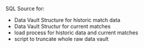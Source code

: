 
SQL Source for:
- Data Vault Structure for historic match data
- Data Vault Structur for current matches
- load process for historic data and current matches
- script to truncate whole raw data vault
